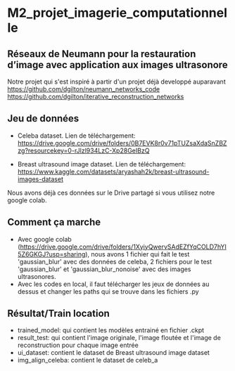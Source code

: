 # M2_projet_imagerie_computationnelle
## Réseaux de Neumann pour la restauration d’image avec application aux images ultrasonore

Notre projet qui s'est inspiré à partir d'un projet déjà developpé auparavant
https://github.com/dgilton/neumann_networks_code  
https://github.com/dgilton/iterative_reconstruction_networks

## Jeu de données
- Celeba dataset. Lien de téléchargement: 
https://drive.google.com/drive/folders/0B7EVK8r0v71pTUZsaXdaSnZBZzg?resourcekey=0-rJlzl934LzC-Xp28GeIBzQ

- Breast ultrasound image dataset. Lien de téléchargement: 
https://www.kaggle.com/datasets/aryashah2k/breast-ultrasound-images-dataset 

Nous avons déjà ces données sur le Drive partagé si vous utilisez notre google colab.

## Comment ça marche
- Avec google colab (https://drive.google.com/drive/folders/1XyiyQwervSAdEZfYqCOLD7hYI5Z6GKGJ?usp=sharing), nous avons 1 fichier qui fait le test 'gaussian_blur' avec des données de celeba, 2 fichiers pour le test 'gaussian_blur' et 'gaussian_blur_nonoise' avec des images ultrasonores.
- Avec les codes en local, il faut télécharger les jeux de données au dessus et changer les paths qui se trouve dans les fichiers .py

## Résultat/Train location
- trained_model: qui contient les modèles entrainé en fichier .ckpt
- result_test: qui contient l'image originale, l'image floutée et l'image de reconstruction pour chaque image entrée
- ui_dataset: contient le dataset de Breast ultrasound image dataset
- img_align_celeba: contient le dataset de celeb_a
